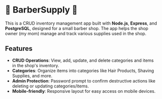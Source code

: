 # 💈 BarberSupply 💈

This is a CRUD inventory management app built with **Node.js**, **Express**, and **PostgreSQL**, designed for a small barber shop. The app helps the shop owner (my mom) manage and track various supplies used in the shop.

## Features

- **CRUD Operations**: View, add, update, and delete categories and items in the shop's inventory.
- **Categories**: Organize items into categories like Hair Products, Shaving Supplies, and more.
- **Admin Protection**: Password prompt to confirm destructive actions like deleting or updating categories/items.
- **Mobile-friendly**: Responsive layout for easy access on mobile devices.
